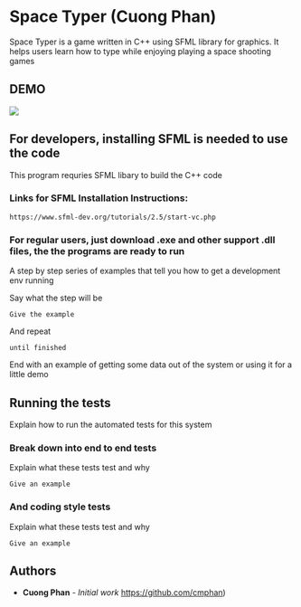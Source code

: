 # Space Typer (Cuong Phan) 
Space Typer is a game written in C++ using SFML library for graphics. It helps users learn how to type while enjoying playing a space shooting games
## DEMO 
![](demo.gif)

## For developers, installing SFML is needed to use the code

This program requries SFML libary to build the C++ code

### Links for SFML Installation Instructions: 

```
https://www.sfml-dev.org/tutorials/2.5/start-vc.php
```

### For regular users, just download .exe and other support .dll files, the the programs are ready to run

A step by step series of examples that tell you how to get a development env running

Say what the step will be

```
Give the example
```

And repeat

```
until finished
```

End with an example of getting some data out of the system or using it for a little demo

## Running the tests

Explain how to run the automated tests for this system

### Break down into end to end tests

Explain what these tests test and why

```
Give an example
```

### And coding style tests

Explain what these tests test and why

```
Give an example
```


## Authors

* **Cuong Phan** - *Initial work* https://github.com/cmphan)

